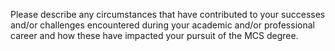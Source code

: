 Please describe any circumstances that have contributed to your successes and/or challenges encountered during your academic and/or professional career and how these have impacted your pursuit of the MCS degree.